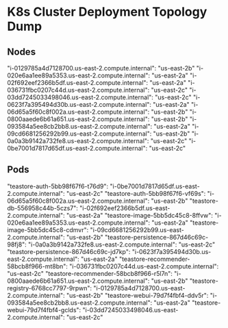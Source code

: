 # K8s Cluster Deployment Topology Dump

## Nodes

"i-0129785a4d7128700.us-east-2.compute.internal": "us-east-2b"
"i-020e6aa1ee89a5353.us-east-2.compute.internal": "us-east-2a"
"i-02f692eef2366b5df.us-east-2.compute.internal": "us-east-2a"
"i-036731fbc0207c44d.us-east-2.compute.internal": "us-east-2c"
"i-03dd7245033498046.us-east-2.compute.internal": "us-east-2c"
"i-0623f7a395494d30b.us-east-2.compute.internal": "us-east-2a"
"i-06d65a5f60c8f002a.us-east-2.compute.internal": "us-east-2b"
"i-0800aaede6b61a651.us-east-2.compute.internal": "us-east-2b"
"i-093584a5ee8cb2bb8.us-east-2.compute.internal": "us-east-2a"
"i-09cd6681256292b99.us-east-2.compute.internal": "us-east-2b"
"i-0a0a3b9142a732fe8.us-east-2.compute.internal": "us-east-2c"
"i-0be7001d7817d65df.us-east-2.compute.internal": "us-east-2c"

## Pods

"teastore-auth-5bb98f67f6-t76d9": "i-0be7001d7817d65df.us-east-2.compute.internal": "us-east-2c"
"teastore-auth-5bb98f67f6-vf69s": "i-06d65a5f60c8f002a.us-east-2.compute.internal": "us-east-2b"
"teastore-db-556958c44b-5czs7": "i-02f692eef2366b5df.us-east-2.compute.internal": "us-east-2a"
"teastore-image-5bb5dc45c8-8ffvw": "i-020e6aa1ee89a5353.us-east-2.compute.internal": "us-east-2a"
"teastore-image-5bb5dc45c8-cdmvr": "i-09cd6681256292b99.us-east-2.compute.internal": "us-east-2b"
"teastore-persistence-867d46c69c-98fj8": "i-0a0a3b9142a732fe8.us-east-2.compute.internal": "us-east-2c"
"teastore-persistence-867d46c69c-jd7kp": "i-0623f7a395494d30b.us-east-2.compute.internal": "us-east-2a"
"teastore-recommender-58bcb8f966-mt8bn": "i-036731fbc0207c44d.us-east-2.compute.internal": "us-east-2c"
"teastore-recommender-58bcb8f966-r5l7n": "i-0800aaede6b61a651.us-east-2.compute.internal": "us-east-2b"
"teastore-registry-6768cc7797-9rpwn": "i-0129785a4d7128700.us-east-2.compute.internal": "us-east-2b"
"teastore-webui-79d7f4fbf4-ddv5r": "i-093584a5ee8cb2bb8.us-east-2.compute.internal": "us-east-2a"
"teastore-webui-79d7f4fbf4-gclds": "i-03dd7245033498046.us-east-2.compute.internal": "us-east-2c"
